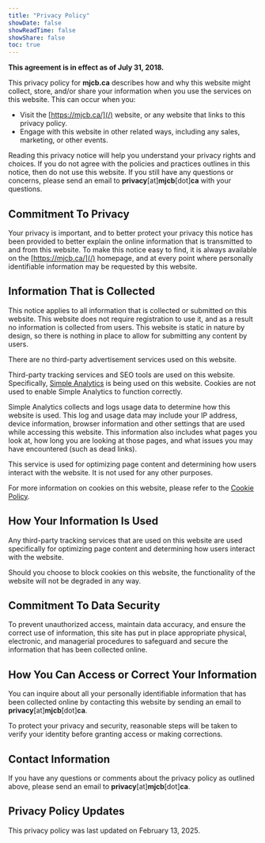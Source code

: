```yaml
---
title: "Privacy Policy"
showDate: false
showReadTime: false
showShare: false
toc: true
---
```


**This agreement is in effect as of July 31, 2018.**

This privacy policy for **mjcb.ca** describes how and why this website might collect, store, and/or share your information when you use the services on this website. This can occur when you:

* Visit the [https://mjcb.ca/](/) website, or any website that links to this privacy policy.
* Engage with this website in other related ways, including any sales, marketing, or other events.

Reading this privacy notice will help you understand your privacy rights and choices. If you do not agree with the policies and practices outlines in this notice, then do not use this website. If you still have any questions or concerns, please send an email to **privacy**[at]**mjcb**[dot]**ca** with your questions.

## Commitment To Privacy ##

Your privacy is important, and to better protect your privacy this notice has been provided to better explain the online information that is transmitted to and from this website. To make this notice easy to find, it is always available on the [https://mjcb.ca/](/) homepage, and at every point where personally identifiable information may be requested by this website.

## Information That is Collected ##

This notice applies to all information that is collected or submitted on this website. This website does not require registration to use it, and as a result no information is collected from users. This website is static in nature by design, so there is nothing in place to allow for submitting any content by users.

There are no third-party advertisement services used on this website.

Third-party tracking services and SEO tools are used on this website. Specifically, [Simple Analytics](https://www.simpleanalytics.com/) is being used on this website. Cookies are not used to enable Simple Analytics to function correctly.

Simple Analytics collects and logs usage data to determine how this website is used. This log and usage data may include your IP address, device information, browser information and other settings that are used while accessing this website. This information also includes what pages you look at, how long you are looking at those pages, and what issues you may have encountered (such as dead links).

This service is used for optimizing page content and determining how users interact with the website. It is not used for any other purposes.

For more information on cookies on this website, please refer to the [Cookie Policy](/cookie-policy/).

## How Your Information Is Used ##

Any third-party tracking services that are used on this website are used specifically for optimizing page content and determining how users interact with the website.

Should you choose to block cookies on this website, the functionality of the website will not be degraded in any way.

## Commitment To Data Security ##

To prevent unauthorized access, maintain data accuracy, and ensure the correct use of information, this site has put in place appropriate physical, electronic, and managerial procedures to safeguard and secure the information that has been collected online.

## How You Can Access or Correct Your Information ##

You can inquire about all your personally identifiable information that has been collected online by contacting this website by sending an email to **privacy**[at]**mjcb**[dot]**ca**.

To protect your privacy and security, reasonable steps will be taken to verify your identity before granting access or making corrections.

## Contact Information ##

If you have any questions or comments about the privacy policy as outlined above, please send an email to **privacy**[at]**mjcb**[dot]**ca**.

## Privacy Policy Updates ##

This privacy policy was last updated on February 13, 2025.
